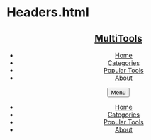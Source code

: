 # Headers.html
<header class="bg-dark text-white">
    <div class="container">
        <div class="d-flex justify-content-between align-items-center py-3">
            <div class="logo">
                <a href="index.html" class="text-white text-decoration-none">
                    <h2>MultiTools</h2>
                </a>
            </div>
            <nav class="d-none d-md-block">
                <ul class="nav">
                    <li class="nav-item"><a href="index.html" class="nav-link text-white">Home</a></li>
                    <li class="nav-item"><a href="#categories" class="nav-link text-white">Categories</a></li>
                    <li class="nav-item"><a href="#popular-tools" class="nav-link text-white">Popular Tools</a></li>
                    <li class="nav-item"><a href="#about" class="nav-link text-white">About</a></li>
                </ul>
            </nav>
            <div class="mobile-menu d-md-none">
                <button class="btn btn-outline-light" id="mobile-menu-btn">Menu</button>
            </div>
        </div>
    </div>
    <!-- Mobile Menu (hidden by default) -->
    <div class="mobile-nav-container d-none" id="mobile-nav">
        <ul class="nav flex-column bg-dark p-3">
            <li class="nav-item"><a href="index.html" class="nav-link text-white">Home</a></li>
            <li class="nav-item"><a href="#categories" class="nav-link text-white">Categories</a></li>
            <li class="nav-item"><a href="#popular-tools" class="nav-link text-white">Popular Tools</a></li>
            <li class="nav-item"><a href="#about" class="nav-link text-white">About</a></li>
        </ul>
    </div>
</header>
